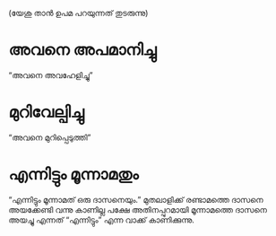 (യേശു താൻ ഉപമ പറയുന്നത് തുടരുന്നു)
# അവനെ അപമാനിച്ചു
“അവനെ അവഹേളിച്ചു”
# മുറിവേല്പിച്ചു
“അവനെ മുറിപ്പെടുത്തി”
# എന്നിട്ടും മൂന്നാമതും
“എന്നിട്ടും മൂന്നാമത് ഒരു ദാസനെയും.” മുതലാളിക്ക് രണ്ടാമത്തെ ദാസനെ അയക്കേണ്ടി വന്നു കാണില്ല പക്ഷേ അതിനപ്പുറമായി മൂന്നാമത്തെ ദാസനെ അയച്ചു എന്നത് “എന്നിട്ടും” എന്ന വാക്ക് കാണിക്കുന്നു. 
